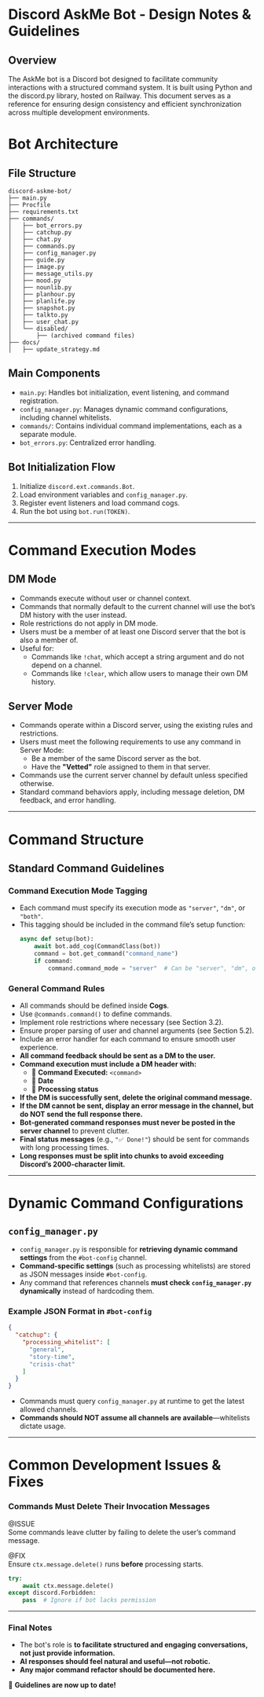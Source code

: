# Discord AskMe Bot - Design Notes & Guidelines

## Overview
The AskMe bot is a Discord bot designed to facilitate community interactions with a structured command system.
It is built using Python and the discord.py library, hosted on Railway. This document serves as a reference for
ensuring design consistency and efficient synchronization across multiple development environments.

# Bot Architecture

## File Structure
```
discord-askme-bot/
├── main.py
├── Procfile
├── requirements.txt
├── commands/
│   ├── bot_errors.py
│   ├── catchup.py
│   ├── chat.py
│   ├── commands.py
│   ├── config_manager.py
│   ├── guide.py
│   ├── image.py
│   ├── message_utils.py
│   ├── mood.py
│   ├── nounlib.py
│   ├── planhour.py
│   ├── planlife.py
│   ├── snapshot.py
│   ├── talkto.py
│   ├── user_chat.py
│   └── disabled/
│       ├── (archived command files)
├── docs/
│   ├── update_strategy.md
```

## Main Components
- `main.py`: Handles bot initialization, event listening, and command registration.
- `config_manager.py`: Manages dynamic command configurations, including channel whitelists.
- `commands/`: Contains individual command implementations, each as a separate module.
- `bot_errors.py`: Centralized error handling.

## Bot Initialization Flow
1. Initialize `discord.ext.commands.Bot`.
2. Load environment variables and `config_manager.py`.
3. Register event listeners and load command cogs.
4. Run the bot using `bot.run(TOKEN)`.

---

# Command Execution Modes

## DM Mode
- Commands execute without user or channel context.
- Commands that normally default to the current channel will use the bot’s DM history with the user instead.
- Role restrictions do not apply in DM mode.
- Users must be a member of at least one Discord server that the bot is also a member of.
- Useful for:
  - Commands like `!chat`, which accept a string argument and do not depend on a channel.
  - Commands like `!clear`, which allow users to manage their own DM history.

## Server Mode
- Commands operate within a Discord server, using the existing rules and restrictions.
- Users must meet the following requirements to use any command in Server Mode:
  - Be a member of the same Discord server as the bot.
  - Have the **"Vetted"** role assigned to them in that server.
- Commands use the current server channel by default unless specified otherwise.
- Standard command behaviors apply, including message deletion, DM feedback, and error handling.

---

# Command Structure

## Standard Command Guidelines

### Command Execution Mode Tagging
- Each command must specify its execution mode as `"server"`, `"dm"`, or `"both"`.
- This tagging should be included in the command file’s setup function:
  ```python
  async def setup(bot):
      await bot.add_cog(CommandClass(bot))
      command = bot.get_command("command_name")
      if command:
          command.command_mode = "server"  # Can be "server", "dm", or "both"
  ```

### General Command Rules
- All commands should be defined inside **Cogs**.
- Use `@commands.command()` to define commands.
- Implement role restrictions where necessary (see Section 3.2).
- Ensure proper parsing of user and channel arguments (see Section 5.2).
- Include an error handler for each command to ensure smooth user experience.
- **All command feedback should be sent as a DM to the user.**
- **Command execution must include a DM header with:**
  - 📢 **Command Executed:** `<command>`
  - 📅 **Date**
  - 📝 **Processing status**
- **If the DM is successfully sent, delete the original command message.**
- **If the DM cannot be sent, display an error message in the channel, but do NOT send the full response there.**
- **Bot-generated command responses must never be posted in the server channel** to prevent clutter.
- **Final status messages** (e.g., `"✅ Done!"`) should be sent for commands with long processing times.
- **Long responses **must be split into chunks** to avoid exceeding Discord’s 2000-character limit.**
---

# Dynamic Command Configurations

## `config_manager.py`
- `config_manager.py` is responsible for **retrieving dynamic command settings** from the `#bot-config` channel.
- **Command-specific settings** (such as processing whitelists) are stored as JSON messages inside `#bot-config`.
- Any command that references channels **must check `config_manager.py` dynamically** instead of hardcoding them.

### Example JSON Format in `#bot-config`
```json
{
  "catchup": {
    "processing_whitelist": [
      "general",
      "story-time",
      "crisis-chat"
    ]
  }
}
```
- Commands must query `config_manager.py` at runtime to get the latest allowed channels.
- **Commands should NOT assume all channels are available**—whitelists dictate usage.

---

# Common Development Issues & Fixes

### **Commands Must Delete Their Invocation Messages**
@ISSUE  
Some commands leave clutter by failing to delete the user’s command message.

@FIX  
Ensure `ctx.message.delete()` runs **before** processing starts.  
```python
try:
    await ctx.message.delete()
except discord.Forbidden:
    pass  # Ignore if bot lacks permission
```

---

### **Final Notes**
- The bot's role is **to facilitate structured and engaging conversations, not just provide information.**
- **AI responses should feel natural and useful—not robotic.**
- **Any major command refactor should be documented here.**

🚀 **Guidelines are now up to date!**
